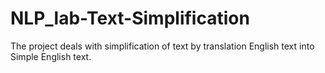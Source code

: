 # NLP_lab-Text-Simplification
The project deals with simplification of text by translation English text into Simple English text.
